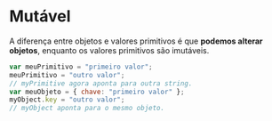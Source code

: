 # Mutável

A diferença entre objetos e valores primitivos é que **podemos alterar objetos**, enquanto os valores primitivos são imutáveis.

```js
var meuPrimitivo = "primeiro valor";
meuPrimitivo = "outro valor";
// myPrimitive agora aponta para outra string.
var meuObjeto = { chave: "primeiro valor" };
myObject.key = "outro valor";
// myObject aponta para o mesmo objeto.
```